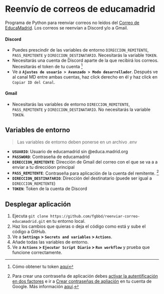 # Reenvío de correos de educamadrid
Programa de Python para reenviar correos no leídos del [Correo de EducaMadrid](https://correoweb.educa.madrid.org/). 
Los correos se reenvían a Discord y/o a Gmail.

#### Discord
- Puedes prescindir de las variables de entorno `DIRECCION_REMITENTE`, `PASS_REMITENTE` y `DIRECCION_DESTINATARIO`. Necesitarás la variable `TOKEN`. 
- Necesitarás una cuenta de Discord aparte de la que recibirá los correos. Necesitarás el token de tu cuenta [^1]
- Ve a **`Ajustes de usuario > Avanzado > Modo desarrollador`**. Después ve al canal MD entre ambas cuentas, haz click derecho en él y haz click en `Copiar ID del Canal`.

#### Gmail
- Necesitarás las variables de entorno `DIRECCION_REMITENTE`, `PASS_REMITENTE` y `DIRECCION_DESTINATARIO`. No necesitarás la variable `TOKEN`. 


## Variables de entorno
> Las variables de entorno deben ponerse en un archivo .env
- **`USUARIO`**: 
  Usuario de educamadrid sin @educa.madrid.org
- **`PASSWORD`**: Contraseña de educamadrid
- **`DIRECCION_REMITENTE`**: Dirección de Gmail del correo con el que se va a a enviar a tu direccióon principal
- **`PASS_REMITENTE`**: Contraseña para aplicación de la cuenta del remitente. [^2]
- **`DIRECCION_DESTINATARIO`**: Dirección del destinatario (puede ser igual a `DIRECCION_REMITENTE`)
- **`TOKEN`**: Token de la cuenta de Discord

## Desplegar aplicación
1. Ejecuta `git clone https://github.com/fgbbd/reenviar-correo-educamadrid.git` en tu entorno local.
2. Haz los cambios que quieras o deja el código como está y sube el código a GitHub.
3. Ve a **`Settings` > `Secrets and variables` > `Actions`**.
4. Añade todas las variables de entorno.
5. Ve a **`Actions` > `Ejecutar Script Diario` > `Run workflow`** y prueba que funcione correctamente.


[^1]: Cómo obtener tu token [aquí](https://gist.github.com/MarvNC/e601f3603df22f36ebd3102c501116c6#how-to-get-your-discord-token-from-the-browser-console)

[^2]: Para crear una contraseña de aplicación debes [activar la autentificación en dos factores](https://support.google.com/accounts/answer/185839?hl=es) e ir a [Crear contraseñas de apliación](https://myaccount.google.com/apppasswords)  en tu cuenta de Google. Más información [aquí](https://support.google.com/accounts/answer/185833?hl=es#Create%20&%20use%20app%20passwords).